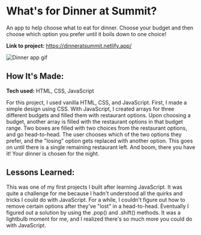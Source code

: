 # What's for Dinner at Summit?
An app to help choose what to eat for dinner. Choose your budget and then choose which option you prefer until it boils down to one choice!

**Link to project:** https://dinneratsummit.netlify.app/

![Dinner app gif](https://i.imgur.com/YMRcZCh.gif)

## How It's Made:

**Tech used:** HTML, CSS, JavaScript

For this project, I used vanilla HTML, CSS, and JavaScript. First, I made a simple design using CSS. With JavaScript, I created arrays for three different budgets and filled them with restaurant options. Upon choosing a budget, another array is filled with the restaurant options in that budget range. Two boxes are filled with two choices from the restaurant options, and go head-to-head. The user chooses which of the two options they prefer, and the "losing" option gets replaced with another option. This goes on until there is a single remaining restaurant left. And boom, there you have it! Your dinner is chosen for the night.

## Lessons Learned: 

This was one of my first projects I built after learning JavaScript. It was quite a challenge for me because I hadn't understood all the quirks and tricks I could do with JavaScript. For a while, I couldn't figure out how to remove certain options after they've "lost" in a head-to-head. Eventually I figured out a solution by using the .pop() and .shift() methods. It was a lightbulb moment for me, and I realized there's so much more you could do with JavaScript.
